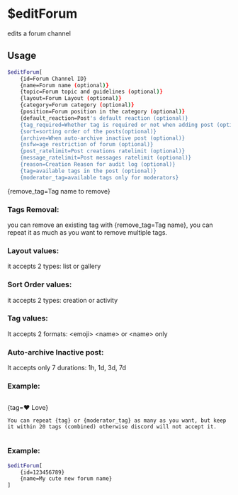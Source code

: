# $editForum

edits a forum channel

## Usage

```bash
$editForum[
	{id=Forum Channel ID}
	{name=Forum name (optional)}
	{topic=Forum topic and guidelines (optional)}
	{layout=Forum Layout (optional)}
	{category=Forum category (optional)}
	{position=Forum position in the category (optional)}
	{default_reaction=Post's default reaction (optional)}
	{tag_required=Whether tag is required or not when adding post (optional)}
	{sort=sorting order of the posts(optional)}
	{archive=When auto-archive inactive post (optional)}
	{nsfw=age restriction of forum (optional)}
	{post_ratelimit=Post creations ratelimit (optional)}
	{message_ratelimit=Post messages ratelimit (optional)}
	{reason=Creation Reason for audit log (optional)}
	{tag=available tags in the post (optional)}
	{moderator_tag=available tags only for moderators}
```

{remove_tag=Tag name to remove}

### Tags Removal:
you can remove an existing tag with {remove_tag=Tag name}, you can repeat it as much as you want to remove multiple tags.

### Layout values:
it accepts 2 types: list or gallery

### Sort Order values:
it accepts 2 types: creation or activity

### Tag values:
It accepts 2 formats: &#60;emoji&#62; &#60;name&#62; or &#60;name&#62; only

### Auto-archive Inactive post:
It accepts only 7 durations: 1h, 1d, 3d, 7d

### Example:
```bash
```
{tag=&#10084;️ Love}
```
You can repeat {tag} or {moderator_tag} as many as you want, but keep it within 20 tags (combined) otherwise discord will not accept it.


```

### Example:
```bash
$editForum[
	{id=123456789}
	{name=My cute new forum name}
]
```